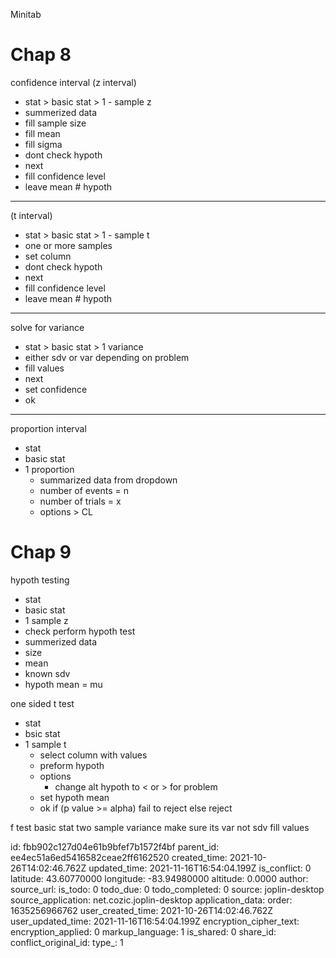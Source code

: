 Minitab

# Chap 8
confidence interval (z interval)
- stat > basic stat > 1 - sample z
- summerized data
- fill sample size
- fill mean
- fill sigma
- dont check hypoth
- next
- fill confidence level
- leave mean # hypoth
***
(t interval)
- stat > basic stat > 1 - sample t
- one or more samples
-  set column
- dont check hypoth
- next
- fill confidence level
- leave mean # hypoth
***
solve for variance
- stat > basic stat > 1 variance 
- either sdv or var depending on problem
- fill values
- next
- set confidence
- ok
***
proportion interval 
- stat
- basic stat
- 1 proportion
	- summarized data from dropdown
	- number of events = n
	- number of trials = x
	- options > CL 
# Chap 9
hypoth testing 
- stat
- basic stat
- 1 sample z
- check perform hypoth test
- summerized data
- size
- mean
- known sdv
- hypoth mean = mu

one sided t test
- stat
- bsic stat
- 1 sample t
	- select column with values
	- preform hypoth
	- options
		- change alt hypoth to < or > for problem
	- set hypoth mean
	- ok
	if (p value >= alpha)
		fail to reject
	else
		reject
 
 f test
 basic stat
 two sample variance
 make sure its var not sdv
 fill values
 

id: fbb902c127d04e61b9bfef7b1572f4bf
parent_id: ee4ec51a6ed5416582ceae2ff6162520
created_time: 2021-10-26T14:02:46.762Z
updated_time: 2021-11-16T16:54:04.199Z
is_conflict: 0
latitude: 43.60770000
longitude: -83.94980000
altitude: 0.0000
author: 
source_url: 
is_todo: 0
todo_due: 0
todo_completed: 0
source: joplin-desktop
source_application: net.cozic.joplin-desktop
application_data: 
order: 1635256966762
user_created_time: 2021-10-26T14:02:46.762Z
user_updated_time: 2021-11-16T16:54:04.199Z
encryption_cipher_text: 
encryption_applied: 0
markup_language: 1
is_shared: 0
share_id: 
conflict_original_id: 
type_: 1